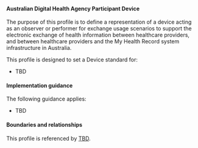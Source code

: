 #### Australian Digital Health Agency Participant Device
The purpose of this profile is to define a representation of a device acting as an observer or performer for exchange usage scenarios to support the electronic exchange of health information between healthcare providers, and between healthcare providers and the My Health Record system infrastructure in Australia.

This profile is designed to set a Device standard for:
* TBD

#### Implementation guidance
The following guidance applies:
* TBD


#### Boundaries and relationships
This profile is referenced by 
[TBD](StructureDefinition-TBD-1.html).